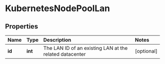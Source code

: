 # KubernetesNodePoolLan

## Properties

| Name | Type | Description | Notes |
| :--- | :--- | :--- | :--- |
| **id** | **int** | The LAN ID of an existing LAN at the related datacenter | \[optional\] |

